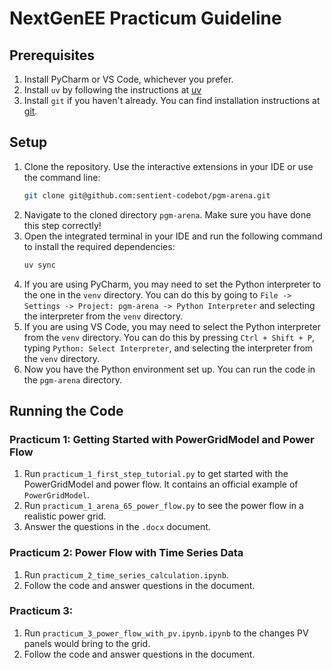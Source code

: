 # NextGenEE Practicum Guideline

## Prerequisites
1. Install PyCharm or VS Code, whichever you prefer.
2. Install `uv` by following the instructions at [uv](https://docs.astral.sh/uv/getting-started/installation/)
3. Install `git` if you haven't already. You can find installation instructions at [git](https://git-scm.com/book/en/v2/Getting-Started-Installing-Git).

## Setup
1. Clone the repository. Use the interactive extensions in your IDE or use the command line:
   ```bash
   git clone git@github.com:sentient-codebot/pgm-arena.git
   ```
2. Navigate to the cloned directory `pgm-arena`. Make sure you have done this step correctly!
3. Open the integrated terminal in your IDE and run the following command to install the required dependencies:
   ```bash
   uv sync
   ```
4. If you are using PyCharm, you may need to set the Python interpreter to the one in the `venv` directory. You can do this by going to `File -> Settings -> Project: pgm-arena -> Python Interpreter` and selecting the interpreter from the `venv` directory.
5. If you are using VS Code, you may need to select the Python interpreter from the `venv` directory. You can do this by pressing `Ctrl + Shift + P`, typing `Python: Select Interpreter`, and selecting the interpreter from the `venv` directory.
6. Now you have the Python environment set up. You can run the code in the `pgm-arena` directory.

## Running the Code
### Practicum 1: Getting Started with PowerGridModel and Power Flow
1. Run `practicum_1_first_step_tutorial.py` to get started with the PowerGridModel and power flow. It contains an official example of `PowerGridModel`.
2. Run `practicum_1_arena_65_power_flow.py` to see the power flow in a realistic power grid.
3. Answer the questions in the `.docx` document.

### Practicum 2: Power Flow with Time Series Data
1. Run `practicum_2_time_series_calculation.ipynb`. 
2. Follow the code and answer questions in the document.

### Practicum 3: 
1. Run `practicum_3_power_flow_with_pv.ipynb.ipynb` to the changes PV panels would bring to the grid.
2. Follow the code and answer questions in the document.